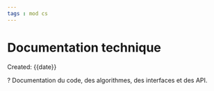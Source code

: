 ```yaml
---
tags : mod cs
---
```

# Documentation technique
Created: {{date}}

?
Documentation du code, des algorithmes, des interfaces et des API.
<!--SR:!2023-12-05,17,230-->